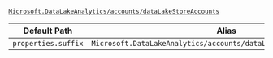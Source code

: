 [`Microsoft.DataLakeAnalytics/accounts/dataLakeStoreAccounts`](https://docs.microsoft.com/en-us/azure/templates/microsoft.datalakeanalytics/accounts/datalakestoreaccounts)

| Default Path | Alias |
|---|---|
| `properties.suffix` | `Microsoft.DataLakeAnalytics/accounts/dataLakeStoreAccounts/suffix` |

